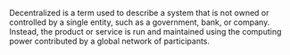 
Decentralized is a term used to describe a system that is not owned or controlled by a single entity, such 
as a government, bank, or company. Instead, the product or service is run and maintained using the computing power
contributed by a global network of participants. 
